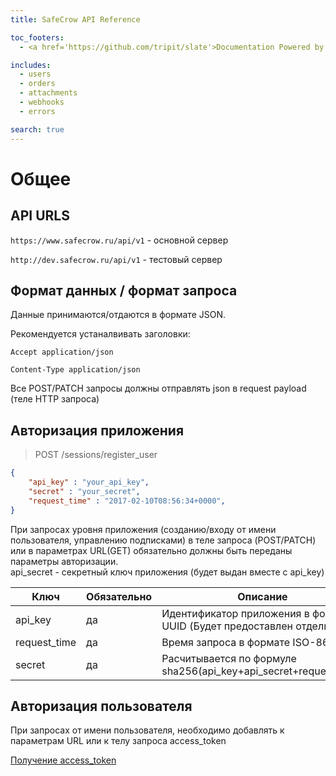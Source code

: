```yaml
---
title: SafeCrow API Reference

toc_footers:
  - <a href='https://github.com/tripit/slate'>Documentation Powered by Slate</a>

includes:
  - users
  - orders
  - attachments
  - webhooks
  - errors

search: true
---
```


# Общее

## API URLS

`https://www.safecrow.ru/api/v1` - основной сервер

`http://dev.safecrow.ru/api/v1` - тестовый сервер

## Формат данных / формат запроса

Данные принимаются/отдаются в формате JSON.

Рекомендуется устаналвивать заголовки:


`Accept application/json`

`Content-Type application/json`


Все POST/PATCH запросы должны отправлять json в request payload (теле HTTP запроса)

## Авторизация приложения

> POST /sessions/register_user

```json
{
	"api_key" : "your_api_key",
	"secret" : "your_secret",
	"request_time" : "2017-02-10T08:56:34+0000",
}
```

<aside class="warning">
При запросах уровня приложения (созданию/входу от имени пользователя, управлению подписками) в теле запроса (POST/PATCH) или в параметрах URL(GET) обязательно должны быть переданы параметры авторизации.
</aside>

<aside class="notice">
api_secret - секретный ключ приложения (будет выдан вместе с api_key)
</aside>

Ключ | Обязательно | Описание
--------- | ------- | -----------
api_key |	да | Идентификатор приложения в формате UUID (Будет предоставлен отдельно)
request_time | да | Время запроса в формате ISO-8601
secret | да |	Расчитывается по формуле sha256(api_key+api_secret+request_time)

## Авторизация пользователя

<aside class="warning">
При запросах от имени пользователя, необходимо добавлять к параметрам URL или к телу запроса access_token
</aside>

[Получение access_token](#part-b8432b687e976e5f)
